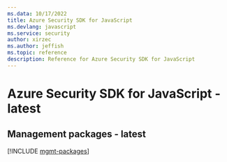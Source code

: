 ```yaml
---
ms.data: 10/17/2022
title: Azure Security SDK for JavaScript
ms.devlang: javascript
ms.service: security
author: xirzec
ms.author: jeffish
ms.topic: reference
description: Reference for Azure Security SDK for JavaScript
---
```

# Azure Security SDK for JavaScript - latest

## Management packages - latest
[!INCLUDE [mgmt-packages](security-mgmt-index.md)]